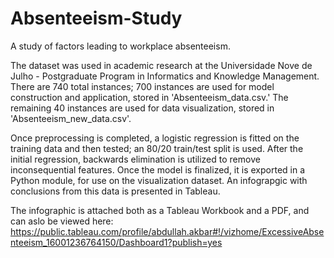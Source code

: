 # Absenteeism-Study
A study of factors leading to workplace absenteeism.

The dataset was used in academic research at the Universidade Nove de Julho - Postgraduate Program in Informatics and Knowledge Management.
There are 740 total instances; 700 instances are used for model construction and application, stored in 'Absenteeism_data.csv.' The remaining 40 instances are used for data visualization, stored in 'Absenteeism_new_data.csv'.

Once preprocessing is completed, a logistic regression is fitted on the training data and then tested; an 80/20 train/test split is used. After the initial regression, backwards elimination is utilized to remove inconsequential features. Once the model is finalized, it is exported in a Python module, for use on the visualization dataset. An infograpgic with conclusions from this data is presented in Tableau.

The infographic is attached both as a Tableau Workbook and a PDF, and can aslo be viewed here: https://public.tableau.com/profile/abdullah.akbar#!/vizhome/ExcessiveAbsenteeism_16001236764150/Dashboard1?publish=yes
